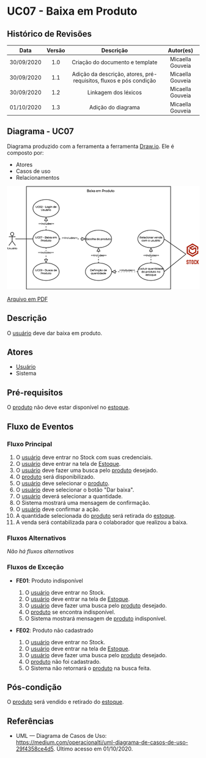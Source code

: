 # UC07 - Baixa em Produto

## Histórico de Revisões

| Data | Versão | Descrição | Autor(es) |
|:----:|:------:|:---------:|:---------:|
| 30/09/2020 | 1.0 | Criação do documento e template | Micaella Gouveia |
| 30/09/2020 | 1.1 | Adição da descrição, atores, pré-requisitos, fluxos e pós condição | Micaella Gouveia |
| 30/09/2020 | 1.2 | Linkagem dos léxicos | Micaella Gouveia |
| 01/10/2020 | 1.3 | Adição do diagrama | Micaella Gouveia |

## Diagrama - UC07
Diagrama produzido com a ferramenta a ferramenta [Draw.io](https://app.diagrams.net/). Ele é composto por:
* Atores
* Casos de uso
* Relacionamentos

![caso 7](../../../assets/diagramas/casosUso/caso7.png)

<a href="https://unbarqdsw.github.io/2020.1_G12_Stock/assets/pdf/diagramas/casosUso/caso7.pdf">Arquivo em PDF</a>

## Descrição
O [usuário](Modeling/objeto?id=usuário) deve dar baixa em produto.

## Atores
* [Usuário](Modeling/objeto?id=usuário)
* Sistema

## Pré-requisitos
O [produto](Modeling/objeto?id=Produto) não deve estar disponível no [estoque](Modeling/objeto?id=Estoque).

## Fluxo de Eventos
### Fluxo Principal
1. O [usuário](Modeling/objeto?id=usuário) deve entrar no Stock com suas credenciais.
2. O [usuário](Modeling/objeto?id=usuário) deve entrar na tela de [Estoque](Modeling/objeto?id=Estoque).
3. O [usuário](Modeling/objeto?id=usuário) deve fazer uma busca pelo [produto](Modeling/objeto?id=Produto) desejado.
4. O [produto](Modeling/objeto?id=Produto) será disponibilizado.
5. O [usuário](Modeling/objeto?id=usuário) deve selecionar o [produto](Modeling/objeto?id=Produto).
6. O [usuário](Modeling/objeto?id=usuário) deve selecionar o botão "Dar baixa".
7. O [usuário](Modeling/objeto?id=usuário) deverá selecionar a quantidade.
8. O Sistema mostrará uma mensagem de confirmação.
9. O [usuário](Modeling/objeto?id=usuário) deve confirmar a ação.
10. A quantidade selecionada do [produto](Modeling/objeto?id=Produto) será retirada do [estoque](Modeling/objeto?id=Estoque).
11. A venda será contabilizada para o colaborador que realizou a baixa.

### Fluxos Alternativos
*Não há fluxos alternativos*

### Fluxos de Exceção
* **FE01**: Produto indisponível
    1. O [usuário](Modeling/objeto?id=usuário) deve entrar no Stock.
    2. O [usuário](Modeling/objeto?id=usuário) deve entrar na tela de [Estoque](Modeling/objeto?id=Estoque).
    3. O [usuário](Modeling/objeto?id=usuário) deve fazer uma busca pelo [produto](Modeling/objeto?id=Produto) desejado.
    6. O [produto](Modeling/objeto?id=Produto) se encontra indisponível.
    7. O Sistema mostrará mensagem de [produto](Modeling/objeto?id=Produto) indisponível.

* **FE02**: Produto não cadastrado
    1. O [usuário](Modeling/objeto?id=usuário) deve entrar no Stock.
    2. O [usuário](Modeling/objeto?id=usuário) deve entrar na tela de [Estoque](Modeling/objeto?id=Estoque).
    3. O [usuário](Modeling/objeto?id=usuário) deve fazer uma busca pelo [produto](Modeling/objeto?id=Produto) desejado.
    6. O [produto](Modeling/objeto?id=Produto) não foi cadastrado.
    7. O Sistema não retornará o [produto](Modeling/objeto?id=Produto) na busca feita.

## Pós-condição
O [produto](Modeling/objeto?id=Produto) será vendido e retirado do [estoque](Modeling/objeto?id=Estoque).

## Referências
* UML — Diagrama de Casos de Uso: <https://medium.com/operacionalti/uml-diagrama-de-casos-de-uso-29f4358ce4d5>. Último acesso em 01/10/2020.